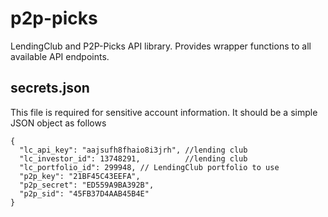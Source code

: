 p2p-picks
===========

LendingClub and P2P-Picks API library. Provides wrapper functions
to all available API endpoints.

## secrets.json

This file is required for sensitive account information.
It should be a simple JSON object as follows

```
{
  "lc_api_key": "aajsufh8fhaio8i3jrh", //lending club
  "lc_investor_id": 13748291,          //lending club
  "lc_portfolio_id": 299948, // LendingClub portfolio to use
  "p2p_key": "21BF45C43EEFA",
  "p2p_secret": "ED559A9BA392B",
  "p2p_sid": "45FB37D4AAB45B4E"
}
```
